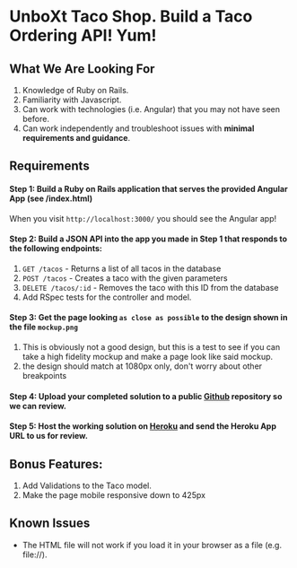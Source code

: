 # UnboXt Taco Shop.  Build a Taco Ordering API!  Yum!

## What We Are Looking For

  1. Knowledge of Ruby on Rails.
  2. Familiarity with Javascript.
  2. Can work with technologies (i.e. Angular) that you may not have seen before.
  3. Can work independently and troubleshoot issues with **minimal requirements and guidance**.

## Requirements

#### Step 1: Build a Ruby on Rails application that serves the provided Angular App (see /index.html)

  When you visit `http://localhost:3000/` you should see the Angular app!

#### Step 2: Build a JSON API into the app you made in Step 1 that responds to the following endpoints:

  1. `GET /tacos` - Returns a list of all tacos in the database
  2. `POST /tacos` - Creates a taco with the given parameters
  3. `DELETE /tacos/:id` - Removes the taco with this ID from the database
  4. Add RSpec tests for the controller and model.

#### Step 3: Get the page looking ```as close as possible``` to the design shown in the file ```mockup.png```
  1. This is obviously not a good design, but this is a test to see if you can take a high fidelity mockup and make a page look like said mockup.
  2. the design should match at 1080px only, don't worry about other breakpoints

#### Step 4: Upload your completed solution to a public [Github](https://www.heroku.com/) repository so we can review.

#### Step 5: Host the working solution on [Heroku](https://www.heroku.com/) and send the Heroku App URL to us for review.

## Bonus Features:

  1.  Add Validations to the Taco model.
  2.  Make the page mobile responsive down to 425px

## Known Issues
  * The HTML file will not work if you load it in your browser as a file (e.g. file://).
